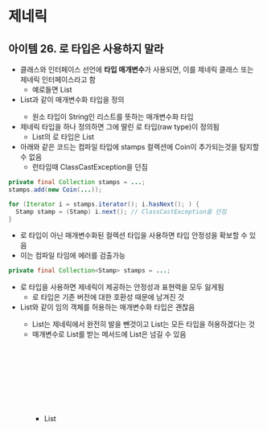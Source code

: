 # 제네릭

## 아이템 26. 로 타입은 사용하지 말라

* 클래스와 인터페이스 선언에 **타입 매개변수**가 사용되면, 이를 제네릭 클래스 또는 제네릭 인터페이스라고 함
  * 예로들면 List<E>
* List<String>과 같이 매개변수화 타입을 정의
  * 원소 타입이 String인 리스트를 뜻하는 매개변수화 타입
* 제네릭 타입을 하나 정의하면 그에 딸린 로 타입(raw type)이 정의됨
  * List<E>의 로 타입은 List
* 아래와 같은 코드는 컴파일 타입에 stamps 컬렉션에 Coin이 추가되는것을 탐지할 수 없음
  * 런타임때 ClassCastException을 던짐

```java
private final Collection stamps = ...;
stamps.add(new Coin(...));

for (Iterator i = stamps.iterator(); i.hasNext(); ) {
  Stamp stamp = (Stamp) i.next(); // ClassCastException을 던짐
}
```

* 로 타입이 아닌 매개변수화된 컬렉션 타입을 사용하면 타입 안정성을 확보할 수 있음
* 이는 컴파일 타임에 에러를 검출가능

```java
private final Collection<Stamp> stamps = ...;
```

* 로 타입을 사용하면 제네릭이 제공하는 안정성과 표현력을 모두 잃게됨
  * 로 타입은 기존 버전에 대한 호환성 때문에 남겨진 것
* List<Object>와 같이 임의 객체를 허용하는 매개변수화 타입은 괜찮음
  * List는 제네릭에서 완전히 발을 뺀것이고 List<Object>는 모든 타입을 허용하겠다는 것
* 매개변수로 List를 받는 메서드에 List<String>은 넘길 수 있음
  * List<Object>를 받는 메서드에는 List<String>을 넘길 수 없음
  * 이는 제네릭의 하위타입 규칙 때문

```java
static int numElementsInCommon(Set s1, Set s2) {
  int result = 0;
  for (Object o1: s1)
    if (s2.contains(o1))
      result++;
  return result;
}
```

* 위 메서드는 동작은 하지만 로 타입을 사용해 안전하지 않음
* 아래 코드는 비한정적 와일드카드 타입을 사용, 타입에 안전하며 유연함

```java
static int numElementsInCommon(Set s1, Set s2)
```

* 로 타입을 사용하지 말라는 규칙에서 소소한 예외가 몇 가지 존재
  * class리터럴에는 로타입을 사용해야함
  * 런타임에는 제네릭 타입정보가 지워지므로 instanceOf 연산자는 비한정적 와일트카드 타입 이외의 매개변수화 타입에는 적용할 수 없음
    * 제네릭 타입에는 다음과 같이 instanceof를 사용

```java
if (o instanceof Set) {
  Set<?> s = (Set<?>)o;
}
```

## 아이템 27. 비검사 경고를 제거하라

* 제네릭 사용시 다양한 종류의 경고를 출력하는데 가능한 경고를 줄일 수 있도록 코드를 작성해야함
* 모든 경고를 제거하면 타입 안정성이 보장됨, 런타임에 ClassCastException이 발생할 일이 없어짐
* 경고를 제거할 수는 없지만 타입이 안전하다고 확신할 있으면 @SuppressWarnings("unchecked") 에너테이션을 추가
* 타입이 안전하다고 확신이 없는상태에서 @SuppressWarnings("unchecked")를 사용하는 것은 전혀 도움이 안 됨
* 이때 @SuppressWarnings("unchecked")는 가능한 좁은 범위에 지정해야 함
* @SuppressWarnings("unchecked") 사용시 경고를 무시한 이유를 주석으로 남겨야 함

## 아이템 28. 배열보다는 리스트를 사용하라

* 배열과 제네릭 타입은 다음과 같은 두 가지 차이점이 존재
  * 배열은 공변, 제네릭은 불공변
    * 이것은 배열은 상 하위 타입이 존재하지만 제네릭은 상위,하위 구분이 없음
  * 배열은 실체화됨
    * 배열은 런타임에서 자신의 타입을 인식하고 검사함
    * 제네릭은 런타임에서는 타입정보가 소거됨
* 이러한 차이로 배열과 제네릭은 잘 어우러지지 못함
* 제네릭 배열을 만들지 못하는 이유는 타입이 안전하지 않기 때문

## 아이템 29. 이왕이면 제네릭 타입으로 만들라

* 스택을 제네릭으로 구현

## 아이템 30. 이왕이면 제네릭 메서드로 만들라

```java
public static Set union(Set s1, Set s2) {
  Set result = new HashSet(s1);
  result.addAll(s2);
  return result;
}

public static <E> Set<E> union(Set<E> s1, Set<E> s2) {
  Set<E> result = new HashSet<>(s1);
  result.addAll(s2);
  return result;
}
```

## 아이템 31. 한정적 와일드카드를 사용해 API 유연성을 높이라

* 매개변수화 타입은 불공변
  * Type1, Type2가 존재할때 List<Type1>, List<Type2>는 상위타입도 하위타입도 아님
* 아이템29의 스택에 일련의 원소를 입력하는 pushAll를 정의해보자

```java
public void pushAll(Iterable<E> src) {
  for(E e: src) {
    push(e);
  }
}
```

* 이 매서드는 컴파일 되지만 완벽하지는 않음
  * 스택의 원소 타입과 일치하면 잘 동작함
  * 만약 Stack<Number>로 선언한후 pushAll(intVal)을 호출하면?
  * intVal은 Integer이므로 Number의 하위 타입으로서 논리적으로 잘 동작할것같음
  * 하지만 매개변수화 타입이 불공변이기 때문에 오류 발생
* 이런 상황에 대처할 수 있는 한정적 와일드카드 타입이라는 특별한 매개변수화 타입을 지원

```java
public void pushAll(Iterable<? extends E> src) {
  for (E e: src) {
    push(e);
  }
}
```

* E의 하위 타입의 Iterable (E자기 자신도 포함)
* 이번에는 모든 원소를 추출하는 popAll을 정의

```java
public void popAll(Collection<E> dst) {
  while(!isEmpty()) {
    dst.add(pop());
  }
}

Stack<Number> numberStack = new Stack<>();
Collection<Object> objects = ...;
numberStack.popAll(objects);
```

* Stack<Number>의 원소를 Object용 컬렉션으로 옮기려고하면 Collection<Number>의 하위타입이 아니라는 오류 발생
* E의 상위 타입 Collection를 명시해야함

```java
public void popAll(Collection<? super E> dst) {
  while(!isEmpty()) {
    dst.add(pop());
  }
}
```

* 유연성을 극대화 하려면 원소의 생산자나 소비자용 입력 매개변수에 와일드카드 타입 사용이 필요
* 그러나 입력 매개변수가 생산자와 소비자 역할을 동시에 한다면 와일드카드 타입을 써도 좋을게 없음
  * 타입을 확실히 지정해야할 상황에서는 와일드카드 타입을 사용해서는 안됨

## 아이템 32. 제네릭과 가변인수를 함께 쓸 때는 신중하라

* 가변인수 메서드(아이템53)와 제네릭은 자바5 때 함께 추가되어 서로 잘 어우러질것같지만 그렇지 않음
* 가변인수 메서드를 호출하면 가변인수를 위한 배열을 생성함
* 그런데 내부로 감춰야 했을 이 배열을 클라이언트에 노출하는 문제가 발생
* 그 결과 가변인수를 위한 매개변수에 제네릭이나 매개변수화 타입이 포함되면 알기 어려운 컴파일 경고가 발생
* 


```java
static void dangerous(List<String>... stringLists) {
  List<Integer> intList = List.of(42);
  Object[] objects = stringLists;
  objects[0] = intList; // 힙오염
  String s = stringLists[0].get(0); //ClassCastException을
}
```

* 위 메서드는 형변환을 시도하는 곳이 보이지 않는데 ClassCastException을 던짐
* 마지막 줄에 컴파일러가 생성한 보이지 않는 형변환이 숨겨져 있기 때문
* 이처럼 제네릭 varargs 배열 매개변수에 값을 저장하는 것은 안전하지 않음
* 

## 아이템 33. 타입 안전 이종 컨테이너를 고려하라

* 매개변수화 되는 대상은 (원소가 아닌) 컨테이너 자신 
* 따라서 하나의 컨테이너에서 매개변수화 할 수 있는 타입의 수가 제한됨
* 보다 유연한, 모든 컨테이너 요소에 대해 타입안전 보장하기 위한 방법으로 컨테이너 대신 키를 매개변수화 하는 방법이 존재
  * 컨테이너에 값을 넣거나 뺄 때 매개변수화한 키를 함께 제공함으로써 제네릭 타입 시스템이 키와 같음을 보장해줌
  * 이러한 설계 방식을 타입 안전 이종 컨테이너 패턴(type safe heterogeneous container pattern)이라 함

```java
public class Favorites {
  public <T> void putFavorite(Class<T> type, T instance);
  public <T> T getFavorite(Class<T> type);
}


public static void main(String[] args) {
  Favorites f = new Favorites();

  f.putFavorite(String.class, "Java");
  f.putFavorite(Integer.class, 0xcafebabe);
  f.putFavorite(Class.class, Favorites.class);

  String favoritesString = f.getFavorite(String.class);
  int favoriteInteger = f.getFavorite(Integer.class);
  Class<?> favoriteClass = f.getFavorite(Class.class);

  System.out.printf("%s %x %s%n", favoriteString, favoriteInteger, favoriteClass.getName());
}

```

## References

* [이펙티브 자바 3/e](http://www.kyobobook.co.kr/product/detailViewKor.laf?ejkGb=KOR&mallGb=KOR&barcode=9788966262281&orderClick=LEA&Kc=)